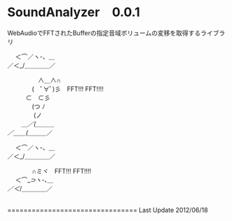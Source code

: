 SoundAnalyzer　0.0.1
================================

WebAudioでFFTされたBufferの指定音域ボリュームの変移を取得するライブラリ

　 ＜⌒／ヽ-、_＿_<br>
／＜_/＿＿＿＿／<br>

　　　　　∧＿∧∩<br>
　　　　(　ﾟ∀ﾟ)彡　FFT!!! FFT!!!!<br>
　　　⊂　⊂彡<br>
　　　　(つ ﾉ<br>
　　　　 (ノ<br>
　 　＿_／(＿＿＿<br>
／＿＿(＿＿＿_／<br>


　 ＜⌒／ヽ-、_＿_<br>
／＜_/＿＿＿＿／<br>


　　　　∩ミヾ　FFT!!! FFT!!!!<br>
　 ＜⌒___⊃ヽ-､＿_<br>
／＜_/＿＿＿＿／<br>
<br>

================================
Last Update 2012/06/18